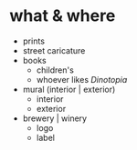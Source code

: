 # what & where

* prints
* street caricature
* books
    - children's
    - whoever likes *Dinotopia* 
* mural (interior | exterior)
    - interior
    - exterior
* brewery | winery
    - logo
    - label
